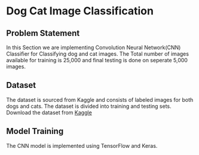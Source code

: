 # Dog Cat Image Classification

## Problem Statement

In this Section we are implementing Convolution Neural Network(CNN) Classifier for Classifying dog and cat images. The Total number of images available for training is 25,000 and final testing is done on seperate 5,000 images.

## Dataset

The dataset is sourced from Kaggle and consists of labeled images for both dogs and cats. The dataset is divided into training and testing sets. Download the dataset from [Kaggle](https://www.kaggle.com/datasets/salader/dogs-vs-cats)

## Model Training

The CNN model is implemented using TensorFlow and Keras.
